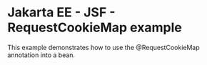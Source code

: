 # Jakarta EE - JSF - RequestCookieMap example

This example demonstrates how to use the @RequestCookieMap annotation into a bean.

